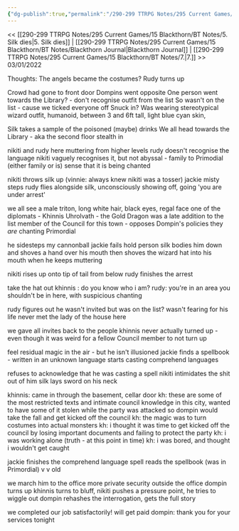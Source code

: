 ```yaml
---
{"dg-publish":true,"permalink":"/290-299 TTRPG Notes/295 Current Games/15 Blackthorn/BT Notes/6. Catch the Culprit/"}
---
```



<< [[290-299 TTRPG Notes/295 Current Games/15 Blackthorn/BT Notes/5. Silk dies\|5. Silk dies]] | [[290-299 TTRPG Notes/295 Current Games/15 Blackthorn/BT Notes/Blackthorn Journal\|Blackthorn Journal]] | [[290-299 TTRPG Notes/295 Current Games/15 Blackthorn/BT Notes/7.\|7.]] >>
03/01/2022

Thoughts: The angels became the costumes?
Rudy turns up

Crowd had gone to front door
Dompins went opposite
One person went towards the Library? - don't recognise outfit from the list
So wasn't on the list - cause we ticked everyone off
Snuck in?
Was wearing stereotypical wizard outfit, humanoid, between 3 and 6ft tall, light blue cyan skin, 

Silk takes a sample of the poisoned (maybe) drinks
We all head towards the Library - aka the second floor
stealth in

nikiti and rudy here muttering from higher levels
rudy doesn't recognise the language
nikiti vaguely recognises it, but not abyssal - family to Primodial (either family or is)
sense that it is being chanted

nikiti throws silk up (vinnie: always knew nikiti was a tosser)
jackie misty steps
rudy flies alongside silk, unconsciously showing off, going 'you are under arrest'

we all see a male triton, long white hair, black eyes, regal face
one of the diplomats - Khinnis Uhrolvath - the Gold Dragon
was a late addition to the list
member of the Council for this town - opposes Dompin's policies
they _are_ chanting Primordial

he sidesteps my cannonball
jackie fails hold person
silk bodies him down and shoves a hand over his mouth
then shoves the wizard hat into his mouth when he keeps muttering

nikiti rises up onto tip of tail from below
rudy finishes the arrest

take the hat out
khinnis : do you know who i am?
rudy: you're in an area you shouldn't be in here, with suspicious chanting

rudy figures out he wasn't invited
but was on the list?
wasn't fearing for his life
never met the lady of the house here

we gave all invites back to the people
khinnis never actually turned up - even though it was weird for a fellow Council member to not turn up

feel residual magic in the air - but he isn't illusioned
jackie finds a spellbook - written in an unknown language
starts casting comprehend languages

refuses to acknowledge that he was casting a spell
nikiti intimidates the shit out of him
silk lays sword on his neck

khinnis: came in through the basement, cellar door
kh: these are some of the most restricted texts and intimate council knowledge in this city, wanted to have some of it stolen while the party was attacked so dompin would take the fall and get kicked off the council
kh: the magic was to turn costumes into actual monsters
kh: i thought it was time to get kicked off the council by losing important documents and failing to protect the party
kh: i was working alone (truth - at this point in time)
kh: i was bored, and thought i wouldn't get caught

jackie finishes the comprehend language spell
reads the spellbook (was in Primordial)
v v old

we march him to the office
more private security outside the office
dompin turns up
khinnis turns to bluff, nikiti pushes a pressure point, he tries to wiggle out
dompin rehashes the interrogation, gets the full story

we completed our job satisfactorily!
will get paid
dompin: thank you for your services tonight